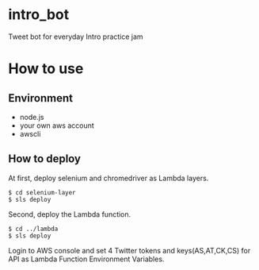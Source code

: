 # intro_bot
Tweet bot for everyday Intro practice jam 

# How to use

## Environment
* node.js
* your own aws account
* awscli

## How to deploy
At first, deploy selenium and chromedriver as Lambda layers.

```shell
$ cd selenium-layer
$ sls deploy
```

Second, deploy the Lambda function.

```shell
$ cd ../lambda
$ sls deploy
```

Login to AWS console and set 4 Twitter tokens and keys(AS,AT,CK,CS) for API as Lambda Function Environment Variables.
